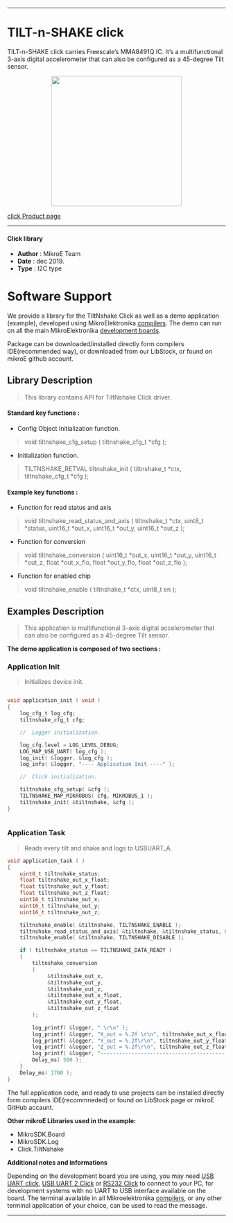 
---
# TILT-n-SHAKE click

TILT-n-SHAKE click carries Freescale’s MMA8491Q IC. It’s a multifunctional 3-axis digital accelerometer that can also be configured as a 45-degree Tilt sensor.

<p align="center">
  <img src="https://download.mikroe.com/images/click_for_ide/tiltnshake_click.png" height=300px>
</p>

[click Product page](<https://www.mikroe.com/tilt-n-shake-click>)

---


#### Click library 

- **Author**        : MikroE Team
- **Date**          : dec 2019.
- **Type**          : I2C type


# Software Support

We provide a library for the TiltNshake Click 
as well as a demo application (example), developed using MikroElektronika 
[compilers](https://shop.mikroe.com/compilers). 
The demo can run on all the main MikroElektronika [development boards](https://shop.mikroe.com/development-boards).

Package can be downloaded/installed directly form compilers IDE(recommended way), or downloaded from our LibStock, or found on mikroE github account. 

## Library Description

> This library contains API for TiltNshake Click driver.

#### Standard key functions :

- Config Object Initialization function.
> void tiltnshake_cfg_setup ( tiltnshake_cfg_t *cfg ); 
 
- Initialization function.
> TILTNSHAKE_RETVAL tiltnshake_init ( tiltnshake_t *ctx, tiltnshake_cfg_t *cfg );


#### Example key functions :

- Function for read status and axis
> void tiltnshake_read_status_and_axis ( tiltnshake_t *ctx, uint8_t *status, uint16_t *out_x, uint16_t *out_y, uint16_t *out_z );
 
- Function for conversion
> void tiltnshake_conversion ( uint16_t *out_x, uint16_t *out_y, uint16_t *out_z, float *out_x_flo, float *out_y_flo, float *out_z_flo );

- Function for enabled chip
> void tiltnshake_enable ( tiltnshake_t *ctx, uint8_t en );

## Examples Description

> This application is multifunctional 3-axis digital accelerometer that can also be configured as a 45-degree Tilt sensor.

**The demo application is composed of two sections :**

### Application Init 

> Initializes device init.

```c

void application_init ( void )
{
    log_cfg_t log_cfg;
    tiltnshake_cfg_t cfg;

    //  Logger initialization.

    log_cfg.level = LOG_LEVEL_DEBUG;
    LOG_MAP_USB_UART( log_cfg );
    log_init( &logger, &log_cfg );
    log_info( &logger, "---- Application Init ----" );

    //  Click initialization.

    tiltnshake_cfg_setup( &cfg );
    TILTNSHAKE_MAP_MIKROBUS( cfg, MIKROBUS_1 );
    tiltnshake_init( &tiltnshake, &cfg );
}
  
```

### Application Task

> Reads every tilt and shake and logs to USBUART_A.

```c
void application_task ( )
{
    uint8_t tiltnshake_status;
    float tiltnshake_out_x_float;
    float tiltnshake_out_y_float;
    float tiltnshake_out_z_float;
    uint16_t tiltnshake_out_x;
    uint16_t tiltnshake_out_y;
    uint16_t tiltnshake_out_z;

    tiltnshake_enable( &tiltnshake, TILTNSHAKE_ENABLE );
    tiltnshake_read_status_and_axis( &tiltnshake, &tiltnshake_status, &tiltnshake_out_x, &tiltnshake_out_y, &tiltnshake_out_z );
    tiltnshake_enable( &tiltnshake, TILTNSHAKE_DISABLE );

    if ( tiltnshake_status == TILTNSHAKE_DATA_READY )
    {
        tiltnshake_conversion
        ( 
             &tiltnshake_out_x, 
             &tiltnshake_out_y, 
             &tiltnshake_out_z,
             &tiltnshake_out_x_float, 
             &tiltnshake_out_y_float, 
             &tiltnshake_out_z_float 
        ); 
        
        log_printf( &logger, " \r\n" );
        log_printf( &logger, "X_out = %.2f \r\n", tiltnshake_out_x_float );
        log_printf( &logger, "Y_out = %.2f\r\n", tiltnshake_out_y_float );
        log_printf( &logger, "Z_out = %.2f\r\n", tiltnshake_out_z_float );
        log_printf( &logger, "-----------------------------------------------\r\n");
        Delay_ms( 500 );
    }
    Delay_ms( 1700 );
}
```

The full application code, and ready to use projects can be  installed directly form compilers IDE(recommneded) or found on LibStock page or mikroE GitHub accaunt.

**Other mikroE Libraries used in the example:** 

- MikroSDK.Board
- MikroSDK.Log
- Click.TiltNshake

**Additional notes and informations**

Depending on the development board you are using, you may need 
[USB UART click](https://shop.mikroe.com/usb-uart-click), 
[USB UART 2 Click](https://shop.mikroe.com/usb-uart-2-click) or 
[RS232 Click](https://shop.mikroe.com/rs232-click) to connect to your PC, for 
development systems with no UART to USB interface available on the board. The 
terminal available in all Mikroelektronika 
[compilers](https://shop.mikroe.com/compilers), or any other terminal application 
of your choice, can be used to read the message.



---
